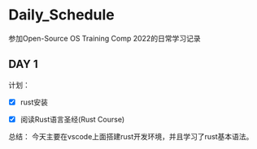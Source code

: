 # Daily_Schedule
参加Open-Source OS Training Comp 2022的日常学习记录
## DAY 1
计划：
- [x] rust安装
- [x] 阅读Rust语言圣经(Rust Course)


总结：
今天主要在vscode上面搭建rust开发环境，并且学习了rust基本语法。
